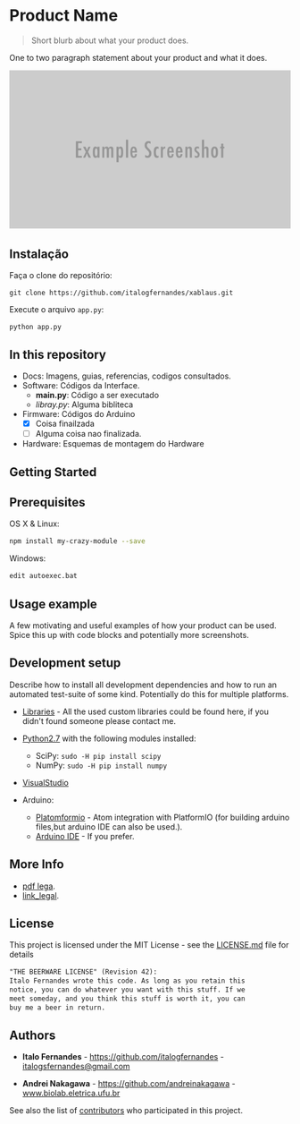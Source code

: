 # Product Name
> Short blurb about what your product does.

One to two paragraph statement about your product and what it does.

![](header.png)

## Instalação
Faça o clone do repositório:

```
git clone https://github.com/italogfernandes/xablaus.git
```

Execute o arquivo ```app.py```:

```
python app.py
```


## In this repository

- Docs: Imagens, guias, referencias, codigos consultados.
- Software: Códigos da Interface.
    - **main.py**: Código a ser executado
    - *libray.py*: Alguma bibliteca
- Firmware: Códigos do Arduino
  - [x] Coisa finailzada
  - [ ] Alguma coisa nao finalizada.
- Hardware: Esquemas de montagem do Hardware

## Getting Started

## Prerequisites

OS X & Linux:

```sh
npm install my-crazy-module --save
```

Windows:

```sh
edit autoexec.bat
```

## Usage example

A few motivating and useful examples of how your product can be used. Spice this up with code blocks and potentially more screenshots.

## Development setup

Describe how to install all development dependencies and how to run an automated test-suite of some kind. Potentially do this for multiple platforms.

* [Libraries](https://github.com/italogfernandes/libraries) - All the used custom libraries could be found here, if you didn't found someone please contact me.
* [Python2.7](https://www.python.org/downloads/) with the following modules installed:
    * SciPy: ``sudo -H pip install scipy``
    * NumPy: ``sudo -H pip install numpy``    


* [VisualStudio](https://www.visualstudio.com/)
* Arduino:
  *  [Platomformio](https://atom.io/packages/platomformio) - Atom integration with PlatformIO (for building arduino files,but arduino IDE can also be used.).
  * [Arduino IDE](www.arduino.cc) - If you prefer.

## More Info
* [pdf lega](http://www.google.com/).
* [link_legal](http://www.google.com/).

## License

This project is licensed under the MIT License - see the [LICENSE.md](LICENSE.md) file for details

```
"THE BEERWARE LICENSE" (Revision 42):
Italo Fernandes wrote this code. As long as you retain this
notice, you can do whatever you want with this stuff. If we
meet someday, and you think this stuff is worth it, you can
buy me a beer in return.
```
## Authors

* **Italo Fernandes** - https://github.com/italogfernandes - italogsfernandes@gmail.com

* **Andrei Nakagawa** - https://github.com/andreinakagawa - www.biolab.eletrica.ufu.br

See also the list of [contributors](https://github.com/italogfernandes/repository/contributors) who participated in this project.
